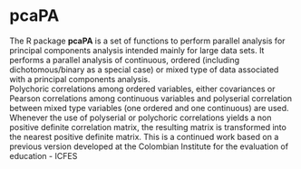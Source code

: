 # pcaPA

The R package **pcaPA** is a set of functions to perform parallel analysis for
principal components analysis intended mainly for large data sets. It performs a 
parallel analysis of continuous, ordered (including dichotomous/binary as a special case) 
or mixed type of data associated with a principal components analysis.  
Polychoric correlations among ordered variables, either covariances or Pearson correlations among continuous 
variables and polyserial correlation between mixed type variables (one ordered and one continuous)
are used. Whenever the use of polyserial or polychoric correlations yields a non positive
definite correlation matrix, the resulting matrix is transformed into the nearest positive 
definite matrix. This is a continued work based on a previous version developed at the Colombian 
Institute for the evaluation of education - ICFES

